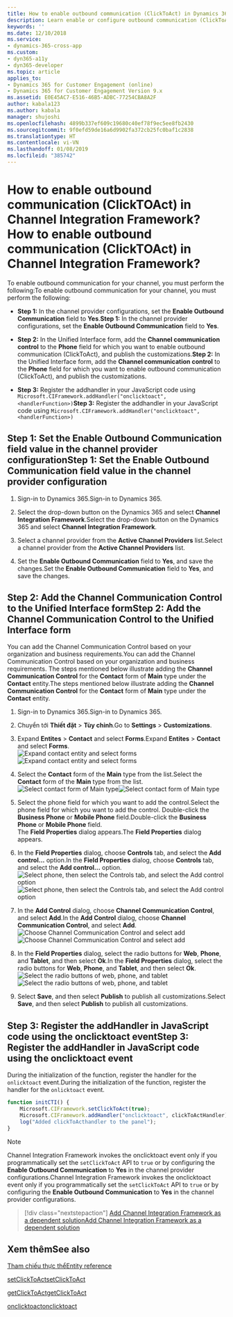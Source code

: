 ```yaml
---
title: How to enable outbound communication (ClickToAct) in Dynamics 365 Channel Integration Framework (CIF) | Microsoft Docs
description: Learn enable or configure outbound communication (ClickToAct) in Channel Integration Framework (CIF) for Microsoft Dynamics 365.
keywords: ''
ms.date: 12/10/2018
ms.service:
- dynamics-365-cross-app
ms.custom:
- dyn365-a11y
- dyn365-developer
ms.topic: article
applies_to:
- Dynamics 365 for Customer Engagement (online)
- Dynamics 365 for Customer Engagement Version 9.x
ms.assetid: E0E45AC7-E516-46B5-ADBC-77254CBA8A2F
author: kabala123
ms.author: kabala
manager: shujoshi
ms.openlocfilehash: 4899b337ef609c19680c40ef78f9ec5ee8fb2430
ms.sourcegitcommit: 9f0efd59de16a6d9902fa372cb25fc0baf1c2838
ms.translationtype: HT
ms.contentlocale: vi-VN
ms.lasthandoff: 01/08/2019
ms.locfileid: "385742"
---
```

# <a name="how-to-enable-outbound-communication-clicktoact-in-channel-integration-framework"></a><span data-ttu-id="a099f-103">How to enable outbound communication (ClickTOAct) in Channel Integration Framework?</span><span class="sxs-lookup"><span data-stu-id="a099f-103">How to enable outbound communication (ClickTOAct) in Channel Integration Framework?</span></span>

<span data-ttu-id="a099f-104">To enable outbound communication for your channel, you must perform the following:</span><span class="sxs-lookup"><span data-stu-id="a099f-104">To enable outbound communication for your channel, you must perform the following:</span></span>

- <span data-ttu-id="a099f-105">**Step 1:** In the channel provider configurations, set the **Enable Outbound Communication** field to **Yes**.</span><span class="sxs-lookup"><span data-stu-id="a099f-105">**Step 1:** In the channel provider configurations, set the **Enable Outbound Communication** field to **Yes**.</span></span>

- <span data-ttu-id="a099f-106">**Step 2:** In the Unified Interface form, add the **Channel communication control** to the **Phone** field for which you want to enable outbound communication (ClickToAct), and publish the customizations.</span><span class="sxs-lookup"><span data-stu-id="a099f-106">**Step 2:** In the Unified Interface form, add the **Channel communication control** to the **Phone** field for which you want to enable outbound communication (ClickToAct), and publish the customizations.</span></span>

- <span data-ttu-id="a099f-107">**Step 3:** Register the addhandler in your JavaScript code using `Microsoft.CIFramework.addHandler("onclicktoact", <handlerFunction>)`</span><span class="sxs-lookup"><span data-stu-id="a099f-107">**Step 3:** Register the addhandler in your JavaScript code using `Microsoft.CIFramework.addHandler("onclicktoact", <handlerFunction>)`</span></span> 

## <a name="step-1-set-the-enable-outbound-communication-field-value-in-the-channel-provider-configuration"></a><span data-ttu-id="a099f-108">Step 1: Set the Enable Outbound Communication field value in the channel provider configuration</span><span class="sxs-lookup"><span data-stu-id="a099f-108">Step 1: Set the Enable Outbound Communication field value in the channel provider configuration</span></span>

1. <span data-ttu-id="a099f-109">Sign-in to Dynamics 365.</span><span class="sxs-lookup"><span data-stu-id="a099f-109">Sign-in to Dynamics 365.</span></span>

2. <span data-ttu-id="a099f-110">Select the drop-down button on the Dynamics 365 and select **Channel Integration Framework**.</span><span class="sxs-lookup"><span data-stu-id="a099f-110">Select the drop-down button on the Dynamics 365 and select **Channel Integration Framework**.</span></span>

3. <span data-ttu-id="a099f-111">Select a channel provider from the **Active Channel Providers** list.</span><span class="sxs-lookup"><span data-stu-id="a099f-111">Select a channel provider from the **Active Channel Providers** list.</span></span>

4. <span data-ttu-id="a099f-112">Set the **Enable Outbound Communication** field to **Yes**, and save the changes.</span><span class="sxs-lookup"><span data-stu-id="a099f-112">Set the **Enable Outbound Communication** field to **Yes**, and save the changes.</span></span>

## <a name="step-2-add-the-channel-communication-control-to-the-unified-interface-form"></a><span data-ttu-id="a099f-113">Step 2: Add the Channel Communication Control to the Unified Interface form</span><span class="sxs-lookup"><span data-stu-id="a099f-113">Step 2: Add the Channel Communication Control to the Unified Interface form</span></span>

<span data-ttu-id="a099f-114">You can add the Channel Communication Control based on your organization and business requirements.</span><span class="sxs-lookup"><span data-stu-id="a099f-114">You can add the Channel Communication Control based on your organization and business requirements.</span></span> <span data-ttu-id="a099f-115">The steps mentioned below illustrate adding the **Channel Communication Control** for the **Contact** form of **Main** type under the **Contact** entity.</span><span class="sxs-lookup"><span data-stu-id="a099f-115">The steps mentioned below illustrate adding the **Channel Communication Control** for the **Contact** form of **Main** type under the **Contact** entity.</span></span>

1. <span data-ttu-id="a099f-116">Sign-in to Dynamics 365.</span><span class="sxs-lookup"><span data-stu-id="a099f-116">Sign-in to Dynamics 365.</span></span>

2. <span data-ttu-id="a099f-117">Chuyển tới **Thiết đặt** > **Tùy chỉnh**.</span><span class="sxs-lookup"><span data-stu-id="a099f-117">Go to **Settings** > **Customizations**.</span></span>

3. <span data-ttu-id="a099f-118">Expand **Entites** > **Contact** and select **Forms**.</span><span class="sxs-lookup"><span data-stu-id="a099f-118">Expand **Entites** > **Contact** and select **Forms**.</span></span><br>
<span data-ttu-id="a099f-119">![Expand contact entity and select forms](media/contact-entity-forms.PNG "Expand contact entity and select forms")</span><span class="sxs-lookup"><span data-stu-id="a099f-119">![Expand contact entity and select forms](media/contact-entity-forms.PNG "Expand contact entity and select forms")</span></span>

4. <span data-ttu-id="a099f-120">Select the **Contact** form of the **Main** type from the list.</span><span class="sxs-lookup"><span data-stu-id="a099f-120">Select the **Contact** form of the **Main** type from the list.</span></span><br>
<span data-ttu-id="a099f-121">![Select contact form of Main type](media/contact-main-form.PNG "Select contact form of Main type")</span><span class="sxs-lookup"><span data-stu-id="a099f-121">![Select contact form of Main type](media/contact-main-form.PNG "Select contact form of Main type")</span></span>

5. <span data-ttu-id="a099f-122">Select the phone field for which you want to add the control.</span><span class="sxs-lookup"><span data-stu-id="a099f-122">Select the phone field for which you want to add the control.</span></span> <span data-ttu-id="a099f-123">Double-click the **Business Phone** or **Mobile Phone** field.</span><span class="sxs-lookup"><span data-stu-id="a099f-123">Double-click the **Business Phone** or **Mobile Phone** field.</span></span><br> <span data-ttu-id="a099f-124">The **Field Properties** dialog appears.</span><span class="sxs-lookup"><span data-stu-id="a099f-124">The **Field Properties** dialog appears.</span></span>

6. <span data-ttu-id="a099f-125">In the **Field Properties** dialog, choose **Controls** tab, and select the **Add control...** option.</span><span class="sxs-lookup"><span data-stu-id="a099f-125">In the **Field Properties** dialog, choose **Controls** tab, and select the **Add control...** option.</span></span> <br>
<span data-ttu-id="a099f-126">![Select phone, then select the Controls tab, and select the Add control option](media/add-custom-control.PNG "Select business or mobile phone, then select the Controls tab, and select the Add control option")</span><span class="sxs-lookup"><span data-stu-id="a099f-126">![Select phone, then select the Controls tab, and select the Add control option](media/add-custom-control.PNG "Select business or mobile phone, then select the Controls tab, and select the Add control option")</span></span>

7. <span data-ttu-id="a099f-127">In the **Add Control** dialog, choose **Channel Communication Control**, and select **Add**.</span><span class="sxs-lookup"><span data-stu-id="a099f-127">In the **Add Control** dialog, choose **Channel Communication Control**, and select **Add**.</span></span><br>
<span data-ttu-id="a099f-128">![Choose Channel Communication Control and select add](media/add-control.PNG "Choose Channel Communication Control and select add")</span><span class="sxs-lookup"><span data-stu-id="a099f-128">![Choose Channel Communication Control and select add](media/add-control.PNG "Choose Channel Communication Control and select add")</span></span>

8. <span data-ttu-id="a099f-129">In the **Field Properties** dialog, select the radio buttons for **Web**, **Phone**, and **Tablet**, and then select **Ok**.</span><span class="sxs-lookup"><span data-stu-id="a099f-129">In the **Field Properties** dialog, select the radio buttons for **Web**, **Phone**, and **Tablet**, and then select **Ok**.</span></span><br>
<span data-ttu-id="a099f-130">![Select the radio buttons of web, phone, and tablet](media/select-radio-buttons.PNG "Select the radio buttons pf web, phone, and tablet")</span><span class="sxs-lookup"><span data-stu-id="a099f-130">![Select the radio buttons of web, phone, and tablet](media/select-radio-buttons.PNG "Select the radio buttons pf web, phone, and tablet")</span></span> 

9. <span data-ttu-id="a099f-131">Select **Save**, and then select **Publish** to publish all customizations.</span><span class="sxs-lookup"><span data-stu-id="a099f-131">Select **Save**, and then select **Publish** to publish all customizations.</span></span>

## <a name="step-3-register-the-addhandler-in-javascript-code-using-the-onclicktoact-event"></a><span data-ttu-id="a099f-132">Step 3: Register the addHandler in JavaScript code using the onclicktoact event</span><span class="sxs-lookup"><span data-stu-id="a099f-132">Step 3: Register the addHandler in JavaScript code using the onclicktoact event</span></span>

<span data-ttu-id="a099f-133">During the initialization of the function, register the handler for the `onlicktoact` event.</span><span class="sxs-lookup"><span data-stu-id="a099f-133">During the initialization of the function, register the handler for the `onlicktoact` event.</span></span>

```JavaScript
function initCTI() {
    Microsoft.CIFramework.setClickToAct(true);
    Microsoft.CIFramework.addHandler("onclicktoact", clickToActHandler);
    log("Added clickToActhandler to the panel");
}
```
> [!Note]
> <span data-ttu-id="a099f-134">Channel Integration Framework invokes the onclicktoact event only if you programmatically set the `setClickToAct` API to `true` or by configuring the **Enable Outbound Communication** to **Yes** in the channel provider configurations.</span><span class="sxs-lookup"><span data-stu-id="a099f-134">Channel Integration Framework invokes the onclicktoact event only if you programmatically set the `setClickToAct` API to `true` or by configuring the **Enable Outbound Communication** to **Yes** in the channel provider configurations.</span></span>

> [!div class="nextstepaction"]
> [<span data-ttu-id="a099f-135">Add Channel Integration Framework as a dependent solution</span><span class="sxs-lookup"><span data-stu-id="a099f-135">Add Channel Integration Framework as a dependent solution</span></span>](add-cif-solution-dependent-solution.md)

## <a name="see-also"></a><span data-ttu-id="a099f-136">Xem thêm</span><span class="sxs-lookup"><span data-stu-id="a099f-136">See also</span></span>

[<span data-ttu-id="a099f-137">Tham chiếu thực thể</span><span class="sxs-lookup"><span data-stu-id="a099f-137">Entity reference</span></span>](reference/entities-attributes/msdyn-ciprovider.md)

[<span data-ttu-id="a099f-138">setClickToAct</span><span class="sxs-lookup"><span data-stu-id="a099f-138">setClickToAct</span></span>](reference/microsoft-ciframework/setClickToAct.md)

[<span data-ttu-id="a099f-139">getClickToAct</span><span class="sxs-lookup"><span data-stu-id="a099f-139">getClickToAct</span></span>](reference/microsoft-ciframework/getClickToAct.md)

[<span data-ttu-id="a099f-140">onclicktoact</span><span class="sxs-lookup"><span data-stu-id="a099f-140">onclicktoact</span></span>](reference/events/onclicktoact.md)

